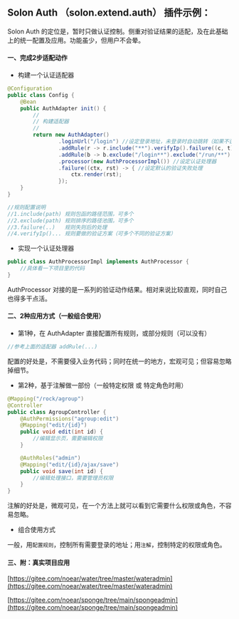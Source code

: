 
## Solon Auth （solon.extend.auth） 插件示例：

Solon Auth 的定位是，暂时只做认证控制。侧重对验证结果的适配，及在此基础上的统一配置及应用。功能虽少，但用户不会晕。

#### 一、完成2步适配动作

* 构建一个认证适配器

```java
@Configuration
public class Config {
    @Bean
    public AuthAdapter init() {
        //
        // 构建适配器
        //
        return new AuthAdapter()
                .loginUrl("/login") //设定登录地址，未登录时自动跳转（如果不设定，则输出401错误）
                .addRule(r -> r.include("**").verifyIp().failure((c, t) -> c.output("你的IP不在白名单"))) //添加规则
                .addRule(b -> b.exclude("/login**").exclude("/run/**").verifyPath()) //添加规则
                .processor(new AuthProcessorImpl()) //设定认证处理器
                .failure((ctx, rst) -> { //设定默认的验证失败处理
                    ctx.render(rst);
                });
    }
}

//规则配置说明
//1.include(path) 规则包函的路径范围，可多个
//2.exclude(path) 规则排序的路径池围，可多个
//3.failure(..)   规则失则后的处理
//4.verifyIp()... 规则要做的验证方案（可多个不同的验证方案）

```

* 实现一个认证处理器 

```java
public class AuthProcessorImpl implements AuthProcessor {
    //具体看一下项目里的代码
}
```

AuthProcessor 对接的是一系列的验证动作结果。相对来说比较直观，同时自己也得多干点活。

#### 二、2种应用方式（一般组合使用）

* 第1种，在 AuthAdapter 直接配置所有规则，或部分规则（可以没有）

```java
//参考上面的适配器 addRule(...)
```

配置的好处是，不需要侵入业务代码；同时在统一的地方，宏观可见；但容易忽略掉细节。

* 第2种，基于注解做一部份（一般特定权限 或 特定角色时用）

```java
@Mapping("/rock/agroup")
@Controller
public class AgroupController {
    @AuthPermissions("agroup:edit")
    @Mapping("edit/{id}")
    public void edit(int id) {
        //编辑显示页，需要编辑权限
    }

    @AuthRoles("admin")
    @Mapping("edit/{id}/ajax/save")
    public void save(int id) {
        //编辑处理接口，需要管理员权限
    }
}
```

注解的好处是，微观可见，在一个方法上就可以看到它需要什么权限或角色，不容易忽略。

* 组合使用方式

一般，用`配置规则`，控制所有需要登录的地址；用`注解`，控制特定的权限或角色。

#### 三、附：真实项目应用

[https://gitee.com/noear/water/tree/master/wateradmin](https://gitee.com/noear/water/tree/master/wateradmin)

[https://gitee.com/noear/sponge/tree/main/spongeadmin](https://gitee.com/noear/sponge/tree/main/spongeadmin)
